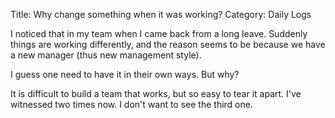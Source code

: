 Title: Why change something when it was working? 
Category: Daily Logs

I noticed that in my team when I came back from a long leave. Suddenly things are
working differently, and the reason seems to be because we have a new manager (thus
new management style).

I guess one need to have it in their own ways. But why?

It is difficult to build a team that works, but so easy to tear it apart. I've witnessed two
times now. I don't want to see the third one.
